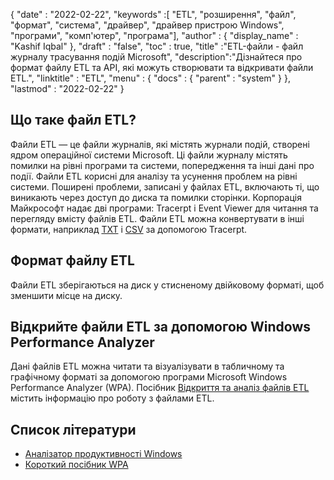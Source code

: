 {
  "date" : "2022-02-22",
  "keywords" :[ "ETL", "розширення", "файл", "формат", "система", "драйвер", "драйвер пристрою Windows", "програми", "комп'ютер", "програма"],
  "author" : {
    "display_name" : "Kashif Iqbal"
},
  "draft" : "false",
  "toc" : true,
  "title" :"ETL-файли - файл журналу трасування подій Microsoft",
  "description":"Дізнайтеся про формат файлу ETL та API, які можуть створювати та відкривати файли ETL.",
  "linktitle" : "ETL",
  "menu" : {
    "docs" : {
      "parent" : "system"
}
},
  "lastmod" : "2022-02-22"
}

## Що таке файл ETL?

Файли ETL — це файли журналів, які містять журнали подій, створені ядром операційної системи Microsoft. Ці файли журналу містять помилки на рівні програми та системи, попередження та інші дані про події. Файли ETL корисні для аналізу та усунення проблем на рівні системи. Поширені проблеми, записані у файлах ETL, включають ті, що виникають через доступ до диска та помилки сторінки. Корпорація Майкрософт надає дві програми: Tracerpt і Event Viewer для читання та перегляду вмісту файлів ETL. Файли ETL можна конвертувати в інші формати, наприклад [TXT](/uk/word-processing/txt/) і [CSV](/uk/spreadsheet/csv/) за допомогою Tracerpt.

## Формат файлу ETL

Файли ETL зберігаються на диск у стисненому двійковому форматі, щоб зменшити місце на диску.

## Відкрийте файли ETL за допомогою Windows Performance Analyzer

Дані файлів ETL можна читати та візуалізувати в табличному та графічному форматі за допомогою програми Microsoft Windows Performance Analyzer (WPA). Посібник [Відкриття та аналіз файлів ETL](https://learn.microsoft.com/en-us/windows-hardware/test/wpt/opening-and-analyzing-etl-files-in-wpa) містить інформацію про роботу з файлами ETL.

## Список літератури

* [Аналізатор продуктивності Windows](https://learn.microsoft.com/en-us/windows-hardware/test/wpt/getting-started--windows-performance-analyzer--wpa-)
* [Короткий посібник WPA](https://learn.microsoft.com/en-us/windows-hardware/test/wpt/wpa-quick-start-guide)

